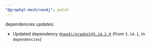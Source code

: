 ```yaml
---
"@graphql-mesh/neo4j": patch
---
```

dependencies updates:
  - Updated dependency [`@neo4j/graphql@3.14.2` ↗︎](https://www.npmjs.com/package/@neo4j/graphql/v/3.14.2) (from `3.14.1`, in `dependencies`)
